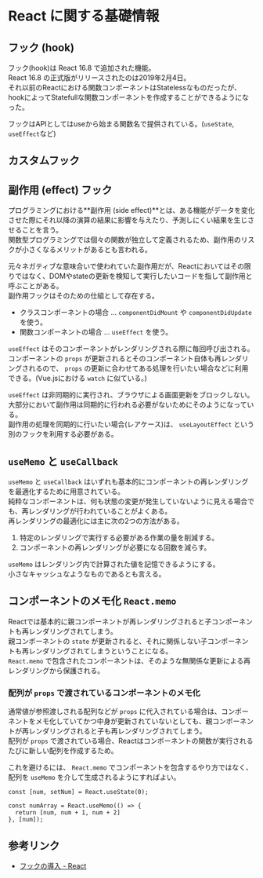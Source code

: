 # React に関する基礎情報

## フック (hook)

フック(hook)は React 16.8 で追加された機能。  
React 16.8 の正式版がリリースされたのは2019年2月4日。  
それ以前のReactにおける関数コンポーネントはStatelessなものだったが、hookによってStatefullな関数コンポーネントを作成することができるようになった。

フックはAPIとしてはuseから始まる関数名で提供されている。(`useState`, `useEffect`など)  

## カスタムフック

## 副作用 (effect) フック

プログラミングにおける**副作用 (side effect)**とは、ある機能がデータを変化させた際にそれ以降の演算の結果に影響を与えたり、予測しにくい結果を生じさせることを言う。  
関数型プログラミングでは個々の関数が独立して定義されるため、副作用のリスクが小さくなるメリットがあるとも言われる。  

元々ネガティブな意味合いで使われていた副作用だが、Reactにおいてはその限りではなく、DOMやstateの更新を検知して実行したいコードを指して副作用と呼ぶことがある。  
副作用フックはそのための仕組として存在する。  

- クラスコンポーネントの場合 ... `componentDidMount` や `componentDidUpdate` を使う。
- 関数コンポーネントの場合 ... `useEffect` を使う。

`useEffect` はそのコンポーネントがレンダリングされる際に毎回呼び出される。  
コンポーネントの `props` が更新されるとそのコンポーネント自体も再レンダリングされるので、 `props` の更新に合わせてある処理を行いたい場合などに利用できる。(Vue.jsにおける `watch` に似ている。)

`useEffect` は非同期的に実行され、ブラウザによる画面更新をブロックしない。大部分において副作用は同期的に行われる必要がないためにそのようになっている。  
副作用の処理を同期的に行いたい場合(レアケース)は、 `useLayoutEffect` という別のフックを利用する必要がある。

## `useMemo` と `useCallback`

`useMemo` と `useCallback` はいずれも基本的にコンポーネントの再レンダリングを最適化するために用意されている。  
純粋なコンポーネントは、何も状態の変更が発生していないように見える場合でも、再レンダリングが行われていることがよくある。  
再レンダリングの最適化には主に次の2つの方法がある。

1. 特定のレンダリングで実行する必要がある作業の量を削減する。
2. コンポーネントの再レンダリングが必要になる回数を減らす。

`useMemo` はレンダリング内で計算された値を記憶できるようにする。  
小さなキャッシュなようなものであるとも言える。

## コンポーネントのメモ化 `React.memo`

Reactでは基本的に親コンポーネントが再レンダリングされると子コンポーネントも再レンダリングされてしまう。  
親コンポーネントの `state` が更新されると、それに関係しない子コンポーネントも再レンダリングされてしまうということになる。  
 `React.memo` で包含されたコンポーネントは、そのような無関係な更新による再レンダリングから保護される。

 ### 配列が `props` で渡されているコンポーネントのメモ化

通常値が参照渡しされる配列などが `props` に代入されている場合は、コンポーネントをメモ化していてかつ中身が更新されていないとしても、親コンポーネントが再レンダリングされると子も再レンダリングされてしまう。  
配列が `props` で渡されている場合、Reactはコンポーネントの関数が実行されるたびに新しい配列を作成するため。  

これを避けるには、 `React.memo` でコンポーネントを包含するやり方ではなく、配列を `useMemo` を介して生成されるようにすればよい。

```
const [num, setNum] = React.useState(0);

const numArray = React.useMemo(() => {
  return [num, num + 1, num + 2]
}, [num]);
```

## 参考リンク

- [フックの導入 - React](https://ja.reactjs.org/docs/hooks-intro.html)
